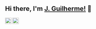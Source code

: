 ## Hi there, I'm [J. Guilherme!](https://jguilhermecoelho.github.io) :wave:

<a href="https://twitter.com/guilhermecoelo">
  <img align="left" alt="Guilherme Coelho | Twitter" width="21px" src="https://github.com/JGuilhermeCoelho/JGuilhermeCoelho/blob/master/assets/twitter.svg" />
</a>
<a href="https://www.linkedin.com/in/j-guilherme-coelho/">
  <img align="left" alt="Guilherme Coelho | LinkedIn" width="21px" src="https://github.com/JGuilhermeCoelho/JGuilhermeCoelho/blob/master/assets/linkedin.svg" />
</a>
